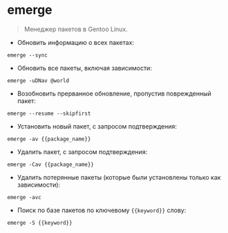 # emerge

> Менеджер пакетов в Gentoo Linux.

- Обновить информацию о всех пакетах:

`emerge --sync`

- Обновить все пакеты, включая зависимости:

`emerge -uDNav @world`

- Возобновить прерванное обновление, пропустив поврежденный пакет:

`emerge --resume --skipfirst`

- Установить новый пакет, с запросом подтверждения:

`emerge -av {{package_name}}`

- Удалить пакет, с запросом подтверждения:

`emerge -Cav {{package_name}}`

- Удалить потерянные пакеты (которые были установлены только как зависимости):

`emerge -avc`

- Поиск по базе пакетов по ключевому `{{keyword}}` слову:

`emerge -S {{keyword}}`
